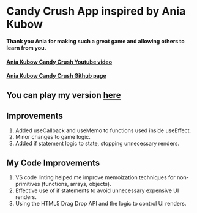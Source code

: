 # Candy Crush App inspired by Ania Kubow
**Thank you Ania for making such a great game and allowing others to learn from you.**

#### [Ania Kubow Candy Crush Youtube video](https://www.youtube.com/watch?v=PBrEq9Wd6_U)

#### [Ania Kubow Candy Crush Github page](https://github.com/kubowania/candy-crush-reactjs.git)

## You can play my version [here](https://webmastersmith.github.io/candy-crush-app/)


## Improvements
1. Added useCallback and useMemo to functions used inside useEffect.
2. Minor changes to game logic.
3. Added if statement logic to state, stopping unnecessary renders.

## My Code Improvements
1. VS code linting helped me improve memoization techniques for non-primitives (functions, arrays, objects).
2. Effective use of if statements to avoid unnecessary expensive UI renders.
3. Using the HTML5 Drag Drop API and the logic to control UI renders.